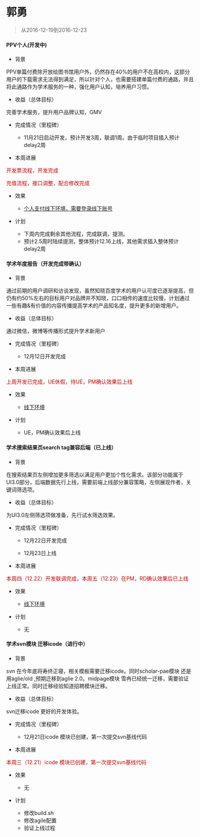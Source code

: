 # 郭勇

> 从2016-12-19到2016-12-23

#### PPV个人(开发中)

- 背景

PPV单篇付费除开放给图书馆用户外，仍然存在40%的用户不在高校内，这部分用户的下载需求无法得到满足，所以针对个人，也需要搭建单篇付费的通路，并且将此通路作为学术服务的一种，强化用户认知，培养用户习惯。

- 收益（总体目标）

完善学术服务，提升用户品牌认知，GMV

- 完成情况（里程碑）

	- 11月21日启动开发，预计开发3周，联调1周。由于临时项目插入预计delay2周

- 本周进展

<p style="color:#c00">开发票流程，开发完成</p>

<p style="color:#c00">充值流程，接口调整，配合修改完成</p>

- 效果
	- [个人支付线下环境，需要登录线下账号](http://cq01-2012q2-kw1-newndi083.cq01.baidu.com:8009/u/ppv?tab=usercenter)

- 计划
	- 下周内完成剩余其他流程，完成联调，提测。
	- 预计2.5周时陆续提测，整体预计12.16上线，其他需求插入整体预计delay2周


#### 学术年度报告（开发完成带确认）

- 背景

通过前期的用户调研和访谈发现，虽然知晓百度学术的用户认可度已逐渐提高，但仍有约50%左右的目标用户对品牌并不知晓，口口相传的速度比较慢，计划通过一些有趣&有价值的内容传播提高学术的产品知名度，提升更多的新增用户。

- 收益（总体目标）

通过微信，微博等传播形式提升学术新用户

- 完成情况（里程碑）

	- 12月12日开发完成

- 本周进展

<p style="color:#c00">上周开发已完成，UE休假，待UE，PM确认效果后上线</p>

- 效果
	- [线下环境](http://cq01-2012q2-kw1-newndi083.cq01.baidu.com:8009/u/commonpage?cmd=report2016)

- 计划
	- UE，PM确认效果后上线


#### 学术搜索结果页search tag兼容后端（已上线）

- 背景

在搜索结果页左侧增加更多筛选以满足用户更加个性化需求。该部分功能属于UI3.0部分，后端数据先行上线，需要前端上线部分兼容策略，左侧展现作者，关键词筛选项。

- 收益（总体目标）

为UI3.0左侧筛选项做准备，先行试水筛选效果。

- 完成情况（里程碑）

	- 12月22日开发完成

	- 12月23日上线

- 本周进展

<p style="color:#c00">本周四（12.22）开发联调完成，本周五（12.23）在PM，RD确认效果后已上线</p>

- 效果
	- [线下环境](http://st01-spi-pubec1.st01.baidu.com:8012/s?wd=%E6%9C%BA%E5%99%A8%E5%AD%A6%E4%B9%A0&tn=SE_baiduxueshu_c1gjeupa&sc_f_para=sc_tasktype%3D%7BfirstSimpleSearch%7D&sc_hit=1&bcp=2&ie=utf-8)

- 计划
	- 无

#### 学术svn模块 迁移icode（进行中）

- 背景

svn 在今年底将寿终正寝，相关模板需要迁移icode。同时scholar-pae模块 还是用aglie/old ,预期迁移到aglie 2.0。midpage模块 雪冉已经统一迁移，需要验证上线正常。同时迁移经验知道招聘模块迁移。

- 收益（总体目标）

svn迁移icode 更好的开发体验。

- 完成情况（里程碑）

	- 12月21日icode 模块已创建，第一次提交svn基线代码


- 本周进展

<p style="color:#c00">本周三（12.21）icode 模块已创建，第一次提交svn基线代码</p>

- 效果
	- 无

- 计划
	- 修改build.sh
	- 修改agile配置
	- 验证上线过程